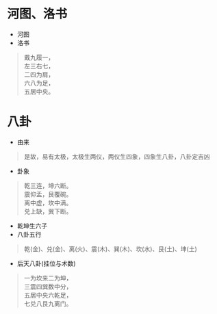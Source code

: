 # 河图、洛书
- 河图
- 洛书
> 戴九履一，  
> 左三右七，  
> 二四为肩，  
> 六八为足，  
> 五居中央。
> 

# 八卦
- 由来
> 是故，易有太极，太极生两仪，两仪生四象，四象生八卦，八卦定吉凶

- 卦象
> 乾三连，坤六断。  
> 震仰盂，艮覆碗。  
> 离中虚，坎中满。  
> 兑上缺，巽下断。

- 乾坤生六子
- 八卦五行
> 乾(金)、兑(金)、离(火)、震(木)、巽(木)、坎(水)、艮(土)、坤(土)
> 

- 后天八卦(挂位与术数)
> 一为坎来二为坤，  
> 三震四巽数中分，  
> 五居中央六乾足，  
> 七兑八艮九离门。  